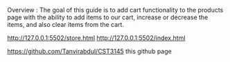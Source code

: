 Overview : The goal of this guide is to add cart functionality to the products page with the ability to add items to our cart, increase or decrease the items, and also clear items from the cart. 

http://127.0.0.1:5502/store.html
http://127.0.0.1:5502/index.html


https://github.com/Tanvirabdul/CST3145 this github page
